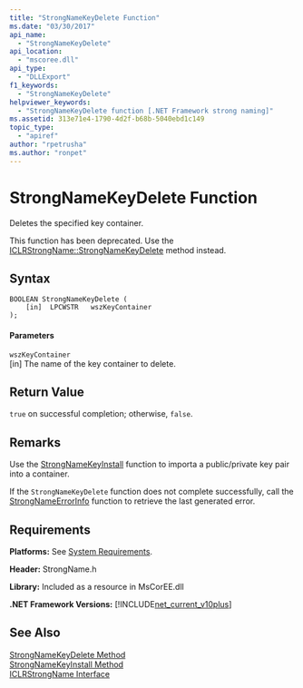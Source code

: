 ```yaml
---
title: "StrongNameKeyDelete Function"
ms.date: "03/30/2017"
api_name: 
  - "StrongNameKeyDelete"
api_location: 
  - "mscoree.dll"
api_type: 
  - "DLLExport"
f1_keywords: 
  - "StrongNameKeyDelete"
helpviewer_keywords: 
  - "StrongNameKeyDelete function [.NET Framework strong naming]"
ms.assetid: 313e71e4-1790-4d2f-b68b-5040ebd1c149
topic_type: 
  - "apiref"
author: "rpetrusha"
ms.author: "ronpet"
---
```

# StrongNameKeyDelete Function
Deletes the specified key container.  
  
 This function has been deprecated. Use the [ICLRStrongName::StrongNameKeyDelete](../../../../docs/framework/unmanaged-api/hosting/iclrstrongname-strongnamekeydelete-method.md) method instead.  
  
## Syntax  
  
```  
BOOLEAN StrongNameKeyDelete (  
    [in]  LPCWSTR   wszKeyContainer  
);  
```  
  
#### Parameters  
 `wszKeyContainer`  
 [in] The name of the key container to delete.  
  
## Return Value  
 `true` on successful completion; otherwise, `false`.  
  
## Remarks  
 Use the [StrongNameKeyInstall](../../../../docs/framework/unmanaged-api/strong-naming/strongnamekeyinstall-function.md) function to importa a public/private key pair into a container.  
  
 If the `StrongNameKeyDelete` function does not complete successfully, call the [StrongNameErrorInfo](../../../../docs/framework/unmanaged-api/strong-naming/strongnameerrorinfo-function.md) function to retrieve the last generated error.  
  
## Requirements  
 **Platforms:** See [System Requirements](../../../../docs/framework/get-started/system-requirements.md).  
  
 **Header:** StrongName.h  
  
 **Library:** Included as a resource in MsCorEE.dll  
  
 **.NET Framework Versions:** [!INCLUDE[net_current_v10plus](../../../../includes/net-current-v10plus-md.md)]  
  
## See Also  
 [StrongNameKeyDelete Method](../../../../docs/framework/unmanaged-api/hosting/iclrstrongname-strongnamekeydelete-method.md)  
 [StrongNameKeyInstall Method](../../../../docs/framework/unmanaged-api/hosting/iclrstrongname-strongnamekeyinstall-method.md)  
 [ICLRStrongName Interface](../../../../docs/framework/unmanaged-api/hosting/iclrstrongname-interface.md)
